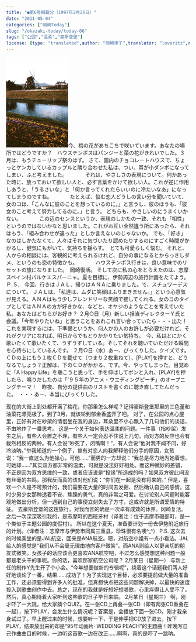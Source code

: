 ```yaml
---
title: "●第6号掲載分（1997年2月26日）"
date: "2011-05-04"
categories: ["岡崎Today"]
slug: "/okazaki-today/today-06"
tags: ["公园","温柔","豪斯登堡"]
license: {type: "translated",author: "岡崎律子",translator: "loveritz",reproduced-url: "http://www.ne.jp/asahi/okazaki/book/today/today6.html",reproduced-website: "岡崎律子Book"}
---
```


[![fuusha](./images/fuusha.gif)](./images/fuusha.gif)今、梅の花があちこちで咲いています。あなたの場所ではどうですか？　ハウステンボスはパンジーと菜の花がきれいでした。３月は、もうチューリップ祭のはず。 さて、園内のチョコレートハウスで、ちょっとケンカしているカップルと隣り合わせた私は、つい、耳が小ダンボになってしまい、ふと考えました。　　　　それは、やさしさの表現について。何かあった時に、放っておいて欲しい人と、必ず言葉をかけて欲しい人。これが逆に作用しあうと、「うるさいな」と「何か言ってくれたらいいのに冷たいなあ」になってしまうのですね。　　　　たとえば、悩む恋人どうしの言い分を聞いていて、女のコは、「こんなに彼のことを想っているのに。」と言うし、彼のほうも、「彼女のこと考えて努力してるのに。」と言う。 どちらも、やさしいのにうまくいかない。　　　　この辺のセンスというか、表現のしかたの一致、それも「相性」というのではないかなと思いました。これがお互い全然違う所にあったら、それはもう、「組み合わせが違った」としか言えないのじゃないか。 でも、「好き」なのはしかたなくて、人々はそれに気づいたり認めたりするのにすごく時間がかかるし、健気にもがいて、気持ちを揺らす。　とても可愛らしく悩む。 それと、人からの相談には、客観的に考えられるけれど、自分の事になるとからっきしダメ、というのも恋の特徴かも。　　　　ハウステンボス行きは、良い意味でのリセットの旅になりました。　岡崎復活。 そして次に私の心をとらえたのは、志摩スペイン村パルケエスパーニャ。夏を目標に、伊勢周辺の旅行計画をたてよう。 Ｐ.Ｓ.　今回、行きはＪＡＬ、帰りはＡＮＡに乗りました。で、スチュワーデスについて。 ＪＡＬは、「私達は、ムダに笑顔はふりまきません。」という心意気が見える。ＡＮＡはもう少しフレンドリーな笑顔で接してくれる。女のコのタイプとしてはＡＮＡの方が好きかな、などと、オヤジのようなことを考えていた私。あなたはどちらがお好き？ ２月○日（月）新しい担当ディレクターＹ氏と会議。「今年やりたいね」と思うことをあれこれ言い合っていたら・・・出た！　これを実現するには、下準備というか、何人かの人のお許しが必要だけれど、それがクリアになれば、明日からでもとりかかりたい気持ち。　今、私はとにかく歌いたくて歌いたくて、うずうずしている。そしてそれを聴いていただける瞬間を心待ちにしているんです。 ２月○日（水）あー、びっくりした。クイズです。ＣＤの上にもう１枚ＣＤを載せて（つまり２枚重ねて）、\[PLAY\]を押すと、どうなるでしょう？正解は、下のＣＤがかかる、です。今、やってしまった。目覚めに「A Happy Life」を聴こうと思って、手を伸ばしてポンと入れ、\[PLAY\]を押したら、鳴りだしたのは「‘９５年のアニメ・ウエディングピーチ」のオープニングテーマ！　昨夜、自分の提供曲のリストを書くのに聴き直してたんだった。　・・・あー、本当にびっくりした。

现在的大街上到处都开满了梅花，你那里怎么样呢？记得豪斯登堡那里的三色堇和油菜花漂亮极了。到了3月，就该轮到郁金香盛开了吧。 对了，在公园的点心屋里，正好有对在吵架的情侣坐在我的身边，耳朵里不小心飘入了几句他们的谈话，不由地作了一番思考。 这是一个关于如何表达温柔的问题。一件事（指吵架）发生之后，有些人会置之不理，有些人一定会忍不住说上几句。而对方的反应也会有截然相反的两种。有人会说“吵死了，闭嘴啊！”，有人会说“他对我不闻不问，好冷淡呐。”举我知道的一个例子，曾有对恋人向我解释他们分手的原因，女孩说：“我一直这么为他操心，可他……”而男的一方却说：“我总是尽力地为她着想，可她却……”其实双方都非常的温柔，可就是没法好好相处。而这种微妙的差错，不正是因为双方思维的一致，或者应该说是“投缘”所造成的吗？如果双方彼此间没有丝毫的共鸣，那我反而真的该对他们说：“你们在一起是没有将来的。” 但是，喜欢一个人是不可预计的，我们需要花大量的时间去发掘、然后确认自己的感情，这时少男少女那种透着不安、焦躁的勇气，真的非常之可爱。在讨论别人问题时能客观地做出分析，但一遇到自己的事便立刻失去了方寸，这或许就是所谓爱情的特征。 去豪斯登堡的这趟旅行，对我而言的确是一次卓有成效的休养。冈崎复活。之后一次深深吸引我的，是志摩町的西班牙村（译者注：位于志摩市磯部町，是一个类似于主题公园的度假村）。 所以在这个夏天，准备要计划一份去伊势附近旅行的计划。（译者注：志摩市与伊势市同属三重县，珍珠很有名噢^\_^） P.S. 这次去的时候乘坐的是JAL航空，回来是ANA航空。嗯，对航空小姐有一点小看法。JAL给人的感觉是“我们从不会毫无理由地向客户微笑”。而ANA则给人以更亲切的朋友式微笑。女孩子的话应该会更喜欢ANA航空吧，不过怎么感觉想这种问题一般都是老头干的事呢。你的话，喜欢那家航空公司呢？ 2月某日（星期一） 与新上任的制作Y先生开了个小会。“今年想要做新的专辑呢”，绕着这个话题我们两人好好地谈论了一番，结果……成功了！为了实现这个目标，必须要提前做大量的准备工作，还必须要得到许多人的批准，但真想快点把这些问题解决掉，以最快的速度投入到歌曲创作中去。总之，现在的我就是好想好想唱歌，心里痒得让人受不了。然后，真心期待着大家听到这些歌的日子早日来临。 2月某日（星期三） 啊，刚才吓了一大跳。给大家猜个QUIZ。在一张CD上再叠一张CD（即有两张CD重叠在一起），按下PLAY，会发生什么情况呢？答案是，会播放下面一张CD。刚才我亲身试过了。早上醒过来的时候，想要听一下，于是伸手把CD放了进去，按下PLAY，结果放出来的却是“95年动画片· WEDDING PEACH”的主题曲！昨晚写自己作曲曲目的时候，一边听这首歌一边在改正……啊啊，真的是吓了一跳呐。
